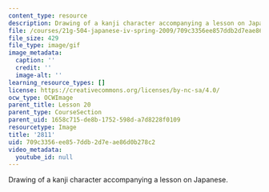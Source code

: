 ```yaml
---
content_type: resource
description: Drawing of a kanji character accompanying a lesson on Japanese.
file: /courses/21g-504-japanese-iv-spring-2009/709c3356ee857ddb2d7eae86d0b278c2_2811.gif
file_size: 429
file_type: image/gif
image_metadata:
  caption: ''
  credit: ''
  image-alt: ''
learning_resource_types: []
license: https://creativecommons.org/licenses/by-nc-sa/4.0/
ocw_type: OCWImage
parent_title: Lesson 20
parent_type: CourseSection
parent_uid: 1658c715-de8b-1752-598d-a7d8228f0109
resourcetype: Image
title: '2811'
uid: 709c3356-ee85-7ddb-2d7e-ae86d0b278c2
video_metadata:
  youtube_id: null
---
```

Drawing of a kanji character accompanying a lesson on Japanese.